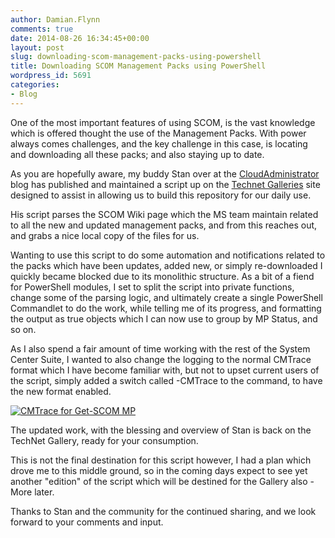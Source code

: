 ```yaml
---
author: Damian.Flynn
comments: true
date: 2014-08-26 16:34:45+00:00
layout: post
slug: downloading-scom-management-packs-using-powershell
title: Downloading SCOM Management Packs using PowerShell
wordpress_id: 5691
categories:
- Blog
---
```


One of the most important features of using SCOM, is the vast knowledge which is offered thought the use of the Management Packs. With power always comes challenges, and the key challenge in this case, is locating and downloading all these packs; and also staying up to date.

As you are hopefully aware, my buddy Stan over at the [CloudAdministrator](http://cloudadministrator.wordpress.com/2014/08/26/version-3-0-of-damians-and-my-script-to-download-all-scom-management-packs-with-powershell/) blog has published and maintained a script up on the [Technet Galleries](http://gallery.technet.microsoft.com/scriptcenter/All-Management-Packs-for-37d37902) site designed to assist in allowing us to build this repository for our daily use.

His script parses the SCOM Wiki page which the MS team maintain related to all the new and updated management packs, and from this reaches out, and grabs a nice local copy of the files for us.

Wanting to use this script to do some automation and notifications related to the packs which have been updates, added new, or simply re-downloaded I quickly became blocked due to its monolithic structure. As a bit of a fiend for PowerShell modules, I set to split the script into private functions, change some of the parsing logic, and ultimately create a single PowerShell Commandlet to do the work, while telling me of its progress, and formatting the output as true objects which I can now use to group by MP Status, and so on.

As I also spend a fair amount of time working with the rest of the System Center Suite, I wanted to also change the logging to the normal CMTrace format which I have become familiar with, but not to upset current users of the script, simply added a switch called -CMTrace to the command, to have the new format enabled.

[![CMTrace for Get-SCOM MP](/Media/2014/08/Get-SCOM-MP-CMTrace-300x47.png)](/Media/2014/08/Get-SCOM-MP-CMTrace.png)

The updated work, with the blessing and overview of Stan is back on the TechNet Gallery, ready for your consumption.

This is not the final destination for this script however, I had a plan which drove me to this middle ground, so in the coming days expect to see yet another "edition" of the script which will be destined for the Gallery also - More later.

Thanks to Stan and the community for the continued sharing, and we look forward to your comments and input.
